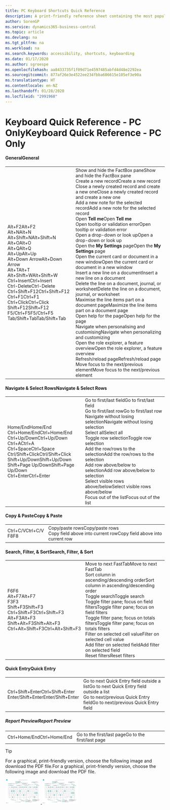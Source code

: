 ```yaml
---
title: PC Keyboard Shortcuts Quick Reference
description: A print-friendly reference sheet containing the most popular keyboard shortcuts for PC users.
author: SorenGP
ms.service: dynamics365-business-central
ms.topic: article
ms.devlang: na
ms.tgt_pltfrm: na
ms.workload: na
ms.search.keywords: accessibility, shortcuts, keyboarding
ms.date: 01/17/2020
ms.author: sgroespe
ms.openlocfilehash: aa8433735f1f09d71e4597485abfd4d48e2292ea
ms.sourcegitcommit: 877af26e3e4522ee234fbba606615e105ef3e90a
ms.translationtype: HT
ms.contentlocale: en-NZ
ms.lasthandoff: 01/28/2020
ms.locfileid: "2991968"
---
```

# <a name="keyboard-quick-reference---pc-only"></a><span data-ttu-id="801ee-103">Keyboard Quick Reference - PC Only</span><span class="sxs-lookup"><span data-stu-id="801ee-103">Keyboard Quick Reference - PC Only</span></span>

#### <a name="general"></a><span data-ttu-id="801ee-104">General</span><span class="sxs-lookup"><span data-stu-id="801ee-104">General</span></span>
|||  
|-|-|
|<span data-ttu-id="801ee-105">Alt+F2</span><span class="sxs-lookup"><span data-stu-id="801ee-105">Alt+F2</span></span><br /><span data-ttu-id="801ee-106">Alt+N</span><span class="sxs-lookup"><span data-stu-id="801ee-106">Alt+N</span></span><br /><span data-ttu-id="801ee-107">Alt+Shift+N</span><span class="sxs-lookup"><span data-stu-id="801ee-107">Alt+Shift+N</span></span><br /><span data-ttu-id="801ee-108">Alt+O</span><span class="sxs-lookup"><span data-stu-id="801ee-108">Alt+O</span></span><br /><span data-ttu-id="801ee-109">Alt+Q</span><span class="sxs-lookup"><span data-stu-id="801ee-109">Alt+Q</span></span><br /><span data-ttu-id="801ee-110">Alt+Up</span><span class="sxs-lookup"><span data-stu-id="801ee-110">Alt+Up</span></span><br /><span data-ttu-id="801ee-111">Alt+Down Arrow</span><span class="sxs-lookup"><span data-stu-id="801ee-111">Alt+Down Arrow</span></span><br /><span data-ttu-id="801ee-112">Alt+T</span><span class="sxs-lookup"><span data-stu-id="801ee-112">Alt+T</span></span><br /><span data-ttu-id="801ee-113">Alt+Shift+W</span><span class="sxs-lookup"><span data-stu-id="801ee-113">Alt+Shift+W</span></span><br /><span data-ttu-id="801ee-114">Ctrl+Insert</span><span class="sxs-lookup"><span data-stu-id="801ee-114">Ctrl+Insert</span></span><br /><span data-ttu-id="801ee-115">Ctrl-Delete</span><span class="sxs-lookup"><span data-stu-id="801ee-115">Ctrl-Delete</span></span><br /><span data-ttu-id="801ee-116">Ctrl+Shift+F12</span><span class="sxs-lookup"><span data-stu-id="801ee-116">Ctrl+Shift+F12</span></span><br /><span data-ttu-id="801ee-117">Ctrl+F1</span><span class="sxs-lookup"><span data-stu-id="801ee-117">Ctrl+F1</span></span><br /><span data-ttu-id="801ee-118">Ctrl+Click</span><span class="sxs-lookup"><span data-stu-id="801ee-118">Ctrl+Click</span></span><br /><span data-ttu-id="801ee-119">Shift+F12</span><span class="sxs-lookup"><span data-stu-id="801ee-119">Shift+F12</span></span><br /><span data-ttu-id="801ee-120">F5/Ctrl+F5</span><span class="sxs-lookup"><span data-stu-id="801ee-120">F5/Ctrl+F5</span></span><br /><span data-ttu-id="801ee-121">Tab/Shift+Tab</span><span class="sxs-lookup"><span data-stu-id="801ee-121">Tab/Shift+Tab</span></span><br />|<span data-ttu-id="801ee-122">Show and hide the FactBox pane</span><span class="sxs-lookup"><span data-stu-id="801ee-122">Show and hide the FactBox pane</span></span><br /><span data-ttu-id="801ee-123">Create a new record</span><span class="sxs-lookup"><span data-stu-id="801ee-123">Create a new record</span></span><br /><span data-ttu-id="801ee-124">Close a newly created record and create a new one</span><span class="sxs-lookup"><span data-stu-id="801ee-124">Close a newly created record and create a new one</span></span><br /><span data-ttu-id="801ee-125">Add a new note for the selected record</span><span class="sxs-lookup"><span data-stu-id="801ee-125">Add a new note for the selected record</span></span><br /><span data-ttu-id="801ee-126">Open **Tell me**</span><span class="sxs-lookup"><span data-stu-id="801ee-126">Open **Tell me**</span></span><br /><span data-ttu-id="801ee-127">Open tooltip or validation error</span><span class="sxs-lookup"><span data-stu-id="801ee-127">Open tooltip or validation error</span></span><br /><span data-ttu-id="801ee-128">Open a drop-down or look up</span><span class="sxs-lookup"><span data-stu-id="801ee-128">Open a drop-down or look up</span></span><br /><span data-ttu-id="801ee-129">Open the **My Settings** page</span><span class="sxs-lookup"><span data-stu-id="801ee-129">Open the **My Settings** page</span></span><br /><span data-ttu-id="801ee-130">Open the current card or document in a new window</span><span class="sxs-lookup"><span data-stu-id="801ee-130">Open the current card or document in a new window</span></span><br /><span data-ttu-id="801ee-131">Insert a new line on a document</span><span class="sxs-lookup"><span data-stu-id="801ee-131">Insert a new line on a document</span></span><br /><span data-ttu-id="801ee-132">Delete the line on a document, journal, or worksheet</span><span class="sxs-lookup"><span data-stu-id="801ee-132">Delete the line on a document, journal, or worksheet</span></span><br /><span data-ttu-id="801ee-133">Maximise the line items part on a document page</span><span class="sxs-lookup"><span data-stu-id="801ee-133">Maximize the line items part on a document page</span></span><br /><span data-ttu-id="801ee-134">Open help for the page</span><span class="sxs-lookup"><span data-stu-id="801ee-134">Open help for the page</span></span><br /><span data-ttu-id="801ee-135">Navigate when personalising and customising</span><span class="sxs-lookup"><span data-stu-id="801ee-135">Navigate when personalizing and customizing</span></span><br /><span data-ttu-id="801ee-136">Open the role explorer, a feature overview</span><span class="sxs-lookup"><span data-stu-id="801ee-136">Open the role explorer, a feature overview</span></span><br /><span data-ttu-id="801ee-137">Refresh/reload page</span><span class="sxs-lookup"><span data-stu-id="801ee-137">Refresh/reload page</span></span><br /><span data-ttu-id="801ee-138">Move focus to the next/previous element</span><span class="sxs-lookup"><span data-stu-id="801ee-138">Move focus to the next/previous element</span></span>|

#### <a name="navigate--select-rows"></a><span data-ttu-id="801ee-139">Navigate & Select Rows</span><span class="sxs-lookup"><span data-stu-id="801ee-139">Navigate & Select Rows</span></span>
|||
|-|-|
|<span data-ttu-id="801ee-140">Home/End</span><span class="sxs-lookup"><span data-stu-id="801ee-140">Home/End</span></span><br /><span data-ttu-id="801ee-141">Ctrl+Home/End</span><span class="sxs-lookup"><span data-stu-id="801ee-141">Ctrl+Home/End</span></span> <br /><span data-ttu-id="801ee-142">Ctrl+Up/Down</span><span class="sxs-lookup"><span data-stu-id="801ee-142">Ctrl+Up/Down</span></span><br /><span data-ttu-id="801ee-143">Ctrl+A</span><span class="sxs-lookup"><span data-stu-id="801ee-143">Ctrl+A</span></span> <br /><span data-ttu-id="801ee-144">Ctrl+Space</span><span class="sxs-lookup"><span data-stu-id="801ee-144">Ctrl+Space</span></span><br /><span data-ttu-id="801ee-145">Ctrl/Shift+Click</span><span class="sxs-lookup"><span data-stu-id="801ee-145">Ctrl/Shift+Click</span></span><br /><span data-ttu-id="801ee-146">Shift+Up/Down</span><span class="sxs-lookup"><span data-stu-id="801ee-146">Shift+Up/Down</span></span><br /><span data-ttu-id="801ee-147">Shift+Page Up/Down</span><span class="sxs-lookup"><span data-stu-id="801ee-147">Shift+Page Up/Down</span></span><br /><span data-ttu-id="801ee-148">Ctrl+Enter</span><span class="sxs-lookup"><span data-stu-id="801ee-148">Ctrl+Enter</span></span>|<span data-ttu-id="801ee-149">Go to first/last field</span><span class="sxs-lookup"><span data-stu-id="801ee-149">Go to first/last field</span></span><br /><span data-ttu-id="801ee-150">Go to first/last row</span><span class="sxs-lookup"><span data-stu-id="801ee-150">Go to first/last row</span></span><br /><span data-ttu-id="801ee-151">Navigate without losing selection</span><span class="sxs-lookup"><span data-stu-id="801ee-151">Navigate without losing selection</span></span><br /><span data-ttu-id="801ee-152">Select all</span><span class="sxs-lookup"><span data-stu-id="801ee-152">Select all</span></span><br /><span data-ttu-id="801ee-153">Toggle row selection</span><span class="sxs-lookup"><span data-stu-id="801ee-153">Toggle row selection</span></span><br /> <span data-ttu-id="801ee-154">Add the row/rows to the selection</span><span class="sxs-lookup"><span data-stu-id="801ee-154">Add the row/rows to the selection</span></span><br /><span data-ttu-id="801ee-155">Add row above/below to selection</span><span class="sxs-lookup"><span data-stu-id="801ee-155">Add row above/below to selection</span></span><br /><span data-ttu-id="801ee-156">Select visible rows above/below</span><span class="sxs-lookup"><span data-stu-id="801ee-156">Select visible rows above/below</span></span> <br /><span data-ttu-id="801ee-157">Focus out of the list</span><span class="sxs-lookup"><span data-stu-id="801ee-157">Focus out of the list</span></span>|

#### <a name="copy--paste"></a><span data-ttu-id="801ee-158">Copy & Paste</span><span class="sxs-lookup"><span data-stu-id="801ee-158">Copy & Paste</span></span>
|||
|-|-|
|<span data-ttu-id="801ee-159">Ctrl+C/V</span><span class="sxs-lookup"><span data-stu-id="801ee-159">Ctrl+C/V</span></span><br /><span data-ttu-id="801ee-160">F8</span><span class="sxs-lookup"><span data-stu-id="801ee-160">F8</span></span>|<span data-ttu-id="801ee-161">Copy/paste rows</span><span class="sxs-lookup"><span data-stu-id="801ee-161">Copy/paste rows</span></span><br /><span data-ttu-id="801ee-162">Copy field above into current row</span><span class="sxs-lookup"><span data-stu-id="801ee-162">Copy field above into current row</span></span>|

#### <a name="search-filter--sort"></a><span data-ttu-id="801ee-163">Search, Filter, & Sort</span><span class="sxs-lookup"><span data-stu-id="801ee-163">Search, Filter, & Sort</span></span>
|||
|-|-|
|<span data-ttu-id="801ee-164">F6</span><span class="sxs-lookup"><span data-stu-id="801ee-164">F6</span></span><br /><span data-ttu-id="801ee-165">Alt+F7</span><span class="sxs-lookup"><span data-stu-id="801ee-165">Alt+F7</span></span><br /><span data-ttu-id="801ee-166">F3</span><span class="sxs-lookup"><span data-stu-id="801ee-166">F3</span></span><br /><span data-ttu-id="801ee-167">Shift+F3</span><span class="sxs-lookup"><span data-stu-id="801ee-167">Shift+F3</span></span><br /><span data-ttu-id="801ee-168">Ctrl+Shift+F3</span><span class="sxs-lookup"><span data-stu-id="801ee-168">Ctrl+Shift+F3</span></span><br /><span data-ttu-id="801ee-169">Alt+F3</span><span class="sxs-lookup"><span data-stu-id="801ee-169">Alt+F3</span></span><br /><span data-ttu-id="801ee-170">Shift+Alt+F3</span><span class="sxs-lookup"><span data-stu-id="801ee-170">Shift+Alt+F3</span></span><br /><span data-ttu-id="801ee-171">Ctrl+Alt+Shift+F3</span><span class="sxs-lookup"><span data-stu-id="801ee-171">Ctrl+Alt+Shift+F3</span></span>|<span data-ttu-id="801ee-172">Move to next FastTab</span><span class="sxs-lookup"><span data-stu-id="801ee-172">Move to next FastTab</span></span><br /><span data-ttu-id="801ee-173">Sort column in ascending/descending order</span><span class="sxs-lookup"><span data-stu-id="801ee-173">Sort column in ascending/descending order</span></span><br /><span data-ttu-id="801ee-174">Toggle search</span><span class="sxs-lookup"><span data-stu-id="801ee-174">Toggle search</span></span><br /><span data-ttu-id="801ee-175">Toggle filter pane; focus on field filters</span><span class="sxs-lookup"><span data-stu-id="801ee-175">Toggle filter pane; focus on field filters</span></span><br /><span data-ttu-id="801ee-176">Toggle filter pane; focus on totals filters</span><span class="sxs-lookup"><span data-stu-id="801ee-176">Toggle filter pane; focus on totals filters</span></span><br /><span data-ttu-id="801ee-177">Filter on selected cell value</span><span class="sxs-lookup"><span data-stu-id="801ee-177">Filter on selected cell value</span></span><br /><span data-ttu-id="801ee-178">Add filter on selected field</span><span class="sxs-lookup"><span data-stu-id="801ee-178">Add filter on selected field</span></span><br /><span data-ttu-id="801ee-179">Reset filters</span><span class="sxs-lookup"><span data-stu-id="801ee-179">Reset filters</span></span>|

#### <a name="quick-entry"></a><span data-ttu-id="801ee-180">Quick Entry</span><span class="sxs-lookup"><span data-stu-id="801ee-180">Quick Entry</span></span>
|||
|-|-|
|<span data-ttu-id="801ee-181">Ctrl+Shift+Enter</span><span class="sxs-lookup"><span data-stu-id="801ee-181">Ctrl+Shift+Enter</span></span><br /><span data-ttu-id="801ee-182">Enter/Shift+Enter</span><span class="sxs-lookup"><span data-stu-id="801ee-182">Enter/Shift+Enter</span></span>|<span data-ttu-id="801ee-183">Go to next Quick Entry field outside a list</span><span class="sxs-lookup"><span data-stu-id="801ee-183">Go to next Quick Entry field outside a list</span></span><br /><span data-ttu-id="801ee-184">Go to next/previous Quick Entry field</span><span class="sxs-lookup"><span data-stu-id="801ee-184">Go to next/previous Quick Entry field</span></span>|


##### <a name="report-preview"></a><span data-ttu-id="801ee-185">Report Preview</span><span class="sxs-lookup"><span data-stu-id="801ee-185">Report Preview</span></span>
|||
|-|-|
|<span data-ttu-id="801ee-186">Ctrl+Home/End</span><span class="sxs-lookup"><span data-stu-id="801ee-186">Ctrl+Home/End</span></span>|<span data-ttu-id="801ee-187">Go to the first/last page</span><span class="sxs-lookup"><span data-stu-id="801ee-187">Go to the first/last page</span></span>|

> [!TIP]
> <span data-ttu-id="801ee-188">For a graphical, print-friendly version, choose the following image and download the PDF file.</span><span class="sxs-lookup"><span data-stu-id="801ee-188">For a graphical, print-friendly version, choose the following image and download the PDF file.</span></span>
>
> <span data-ttu-id="801ee-189">[ ![](media/keyboard_shortcut_inline.png) ](media/keyboard_shortcuts.pdf)</span><span class="sxs-lookup"><span data-stu-id="801ee-189">[ ![](media/keyboard_shortcut_inline.png) ](media/keyboard_shortcuts.pdf)</span></span>
